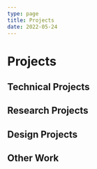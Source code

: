 ```yaml
---
type: page
title: Projects
date: 2022-05-24
---
```


# Projects

## Technical Projects

## Research Projects

## Design Projects

## Other Work